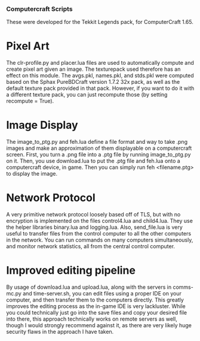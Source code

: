 ### Computercraft Scripts

These were developed for the Tekkit Legends pack, for ComputerCraft 1.65.

# Pixel Art

The clr-profile.py and placer.lua files are used to automatically compute and create pixel art given an image.
The texturepack used therefore has an effect on this module. The avgs.pkl, names.pkl, and stds.pkl were computed based
on the Sphax PureBDCraft version 1.7.2 32x pack, as well as the default texture pack provided in that pack. However, if you 
want to do it with a different texture pack, you can just recompute those (by setting recompute = True).

# Image Display

The image_to_ptg.py and feh.lua define a file format and way to take .png images and make an approximation of them displayable 
on a computercraft screen. First, you turn a .png file into a .ptg file by running image_to_ptg.py on it. Then, you use download.lua
to put the .ptg file and feh.lua onto a computercraft device, in game. Then you can simply run feh <filename.ptg> to display the image.

# Network Protocol

A very primitive network protocol loosely based off of TLS, but with no encryption is implemented on the files control4.lua and child4.lua.
They use the helper libraries binary.lua and logging.lua. Also, send_file.lua is very useful to transfer files from the control computer to
all the other computers in the network. You can run commands on many computers simultaneously, and monitor network statistics, all from the
central control computer. 

# Improved editing pipeline

By usage of download.lua and upload.lua, along with the servers in comms-mc.py and time-server.sh, you can edit files using a proper IDE on 
your computer, and then transfer them to the computers directly. This greatly improves the editing process as the in-game IDE is very 
lackluster. While you could technically just go into the save files and copy your desired file into there, this approach technically works
on remote servers as well, though I would strongly recommend against it, as there are very likely huge security flaws in the approach I have
taken.
